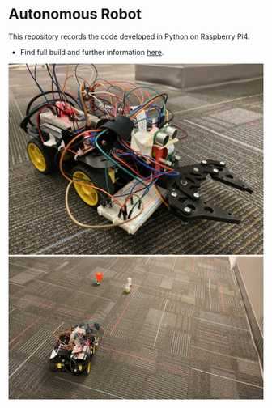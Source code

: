 # Autonomous Robot

This repository records the code developed in Python on Raspberry Pi4.

- Find full build and further information [here](https://govindajithkumar.com/autonomous-ground-robot-build-progress/).


![](Images/IMG_1938.JPEG)<br/>
![](Images/IMG_1948.JPG)<br/>

